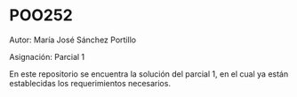 # POO252
Autor: María José Sánchez Portillo

Asignación: Parcial 1

En este repositorio se encuentra la solución del parcial 1, en el cual ya están establecidas los requerimientos necesarios.
